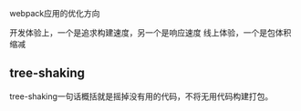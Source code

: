 

webpack应用的优化方向

开发体验上，一个是追求构建速度，另一个是响应速度
线上体验，一个是包体积缩减

## tree-shaking
tree-shaking一句话概括就是摇掉没有用的代码，不将无用代码构建打包。

